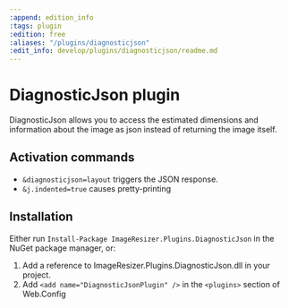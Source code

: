 ```yaml
---
:append: edition_info
:tags: plugin
:edition: free
:aliases: "/plugins/diagnosticjson"
:edit_info: develop/plugins/diagnosticjson/readme.md
---
```


# DiagnosticJson plugin

DiagnosticJson allows you to access the estimated dimensions and information about the image as json instead of returning the image itself.

## Activation commands

* `&diagnosticjson=layout` triggers the JSON response.
* `&j.indented=true` causes pretty-printing

## Installation

Either run `Install-Package ImageResizer.Plugins.DiagnosticJson` in the NuGet package manager, or:

1. Add a reference to ImageResizer.Plugins.DiagnosticJson.dll in your project.
2. Add `<add name="DiagnosticJsonPlugin" />` in the `<plugins>` section of Web.Config